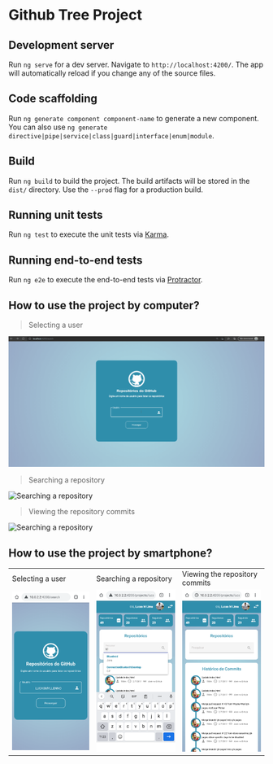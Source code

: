 # Github Tree Project

## Development server

Run `ng serve` for a dev server. Navigate to `http://localhost:4200/`. The app will automatically reload if you change any of the source files.

## Code scaffolding

Run `ng generate component component-name` to generate a new component. You can also use `ng generate directive|pipe|service|class|guard|interface|enum|module`.

## Build

Run `ng build` to build the project. The build artifacts will be stored in the `dist/` directory. Use the `--prod` flag for a production build.

## Running unit tests

Run `ng test` to execute the unit tests via [Karma](https://karma-runner.github.io).

## Running end-to-end tests

Run `ng e2e` to execute the end-to-end tests via [Protractor](http://www.protractortest.org/).

## How to use the project by computer?

> Selecting a user

![Selecting a user](https://github.com/lucasmyllenno/GithubTree/blob/main/recordings/Selecionando%20o%20usuario.gif "Selecting a user")

> Searching a repository

![Searching a repository](https://github.com/lucasmyllenno/GithubTree/blob/main/recordings/Pesquisando%20um%20reposit%C3%B3rio.gif "Searching a repository")

> Viewing the repository commits

![Searching a repository](https://github.com/lucasmyllenno/GithubTree/blob/main/recordings/Selecionando%20reposit%C3%B3rios.gif "Viewing the repository commits")

## How to use the project by smartphone?

<table>
  <tr>
    <td>Selecting a user</td>
    <td>Searching a repository</td>
    <td>Viewing the repository commits</td>
  </tr>
  <tr>
    <td><img src="https://github.com/lucasmyllenno/GithubTree/blob/main/recordings/Screenshot_1619801696.png" width="300" /></td>
    <td><img src="https://github.com/lucasmyllenno/GithubTree/blob/main/recordings/Screenshot_1619801637.png" width="300" /></td>
    <td><img src="https://github.com/lucasmyllenno/GithubTree/blob/main/recordings/Screenshot_1619801615.png" width="300" /></td>
  </tr>
 </table>
